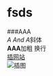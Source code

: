 # fsds<br> 
###AAA<br>
*A And A*斜体<br>
**AAA**加粗 换行<br>
[插网站](https://www.google.com/)<br> 
![插图](https://www.niusnews.com/upload/imgs/default/202202_Jennie/0216whitedog/S__26386458.jpg)<br>  
